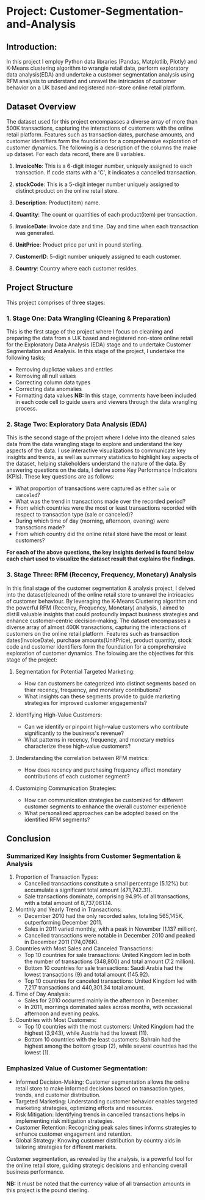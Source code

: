 # Project: Customer-Segmentation-and-Analysis
## Introduction:
In this project I employ Python data libraries (Pandas, Matplotlib, Plotly) and K-Means clustering algorithm to wrangle retail data, perform exploratory data analysis(EDA) and undertake a customer segmentation analysis using RFM analysis to understand and unravel the intricacies of customer behavior on a UK based and registered non-store online retail platform.

## Dataset Overview
The dataset used for this project encompasses a diverse array of more than 500K transactions, capturing the interactions of customers with the online retail platform. Features such as transaction dates, purchase amounts, and customer identifiers form the foundation for a comprehensive exploration of customer dynamics.
The following is a description of the columns the make up dataset. For each data record, there are 8 variables.
1. __InvoiceNo__: This is a 6-digit integer number, uniquely assigned to each transaction.
                  If code starts with a 'C', it indicates a cancelled transaction.
   
2. __stockCode__: This is a 5-digit integer number uniquely assigned to distinct product on the online retail store.

3. __Description__: Product(item) name.

4. __Quantity__: The count or quantities of each product(item) per transaction.

5. __InvoiceDate__: Invoice date and time. Day and time when each transaction was generated.

6. __UnitPrice__: Product price per unit in pound sterling.

7. __CustomerID__: 5-digit number uniquely assigned to each customer.

8. __Country__: Country where each customer resides.

## Project Structure
This project comprises of three stages:
### 1. Stage One: Data Wrangling (Cleaning & Preparation)
This is the first stage of the project where I focus on cleanimg and preparing the data from a U.K based and registered non-store online retail for the Exploratory Data Analysis (EDA) stage and to undertake Customer Segmentation and Analysis. In this stage of the project, I undertake the following tasks;
- Removing duplictae values and entries
- Removing all null values
- Correcting column data types
- Correcting data anomalies
- Formatting data values
__NB:__ In this stage, comments have been included in each code cell to guide users and viewers through the data wrangling process.

### 2. Stage Two: Exploratory Data Analysis (EDA)
This is the second stage of the project where I delve into the cleaned sales data from the data wrangling stage to explore and understand the key aspects of the data. I use interactive visualizations to communicate key insights and trends, as well as summary statistics to highlight key aspects of the dataset, helping stakeholders understand the nature of the data.
By answering questions on the data, I derive some Key Performance Indicators (KPIs). These key questions are as follows:
- What proportion of transactions were captured as either `sale` or `canceled`?
- What was the trend in transactions made over the recorded period?
- From which countries were the most or least transactions recorded with respect to transaction type (sale or canceled)?
- During which time of day (morning, afternoon, evening) were transactions made?
- From which country did the online retail store have the most or least customers?
  
__For each of the above questions, the key insights derived is found below each chart used to visualize the dataset result that explains the findings.__

### 3. Stage Three: RFM (Recency, Frequency, Monetary) Analysis
In this final stage of the customer segmentation & analysis project, I delved into the dataset(cleaned) of the online retail store to unravel the intricacies of customer behaviour. By leveraging the K-Means Clustering algorithm and the powerful RFM (Recency, Frequency, Monetary) analysis, I aimed to distill valuable insights that could profoundly impact business strategies and enhance customer-centric decision-making.
The dataset encompasses a diverse array of almost 400K transactions, capturing the interactions of customers on the online retail platform. Features such as transaction dates(InvoiceDate), purchase amounts(UnitPrice), product quantity, stock code and customer identifiers form the foundation for a comprehensive exploration of customer dynamics.
The folowing are the objectives for this stage of the project:
1. Segmentation for Potential Targeted Marketing:
    - How can customers be categorized into distinct segments based on thier recency, frequency, and monetary contributions?
    - What insights can these segments provide to guide marketing strategies for improved customer engagements?

2. Identifying High-Value Customers:
    - Can we identify or pinpoint high-value customers who contribute significantly to the business's revenue?
    - What patterns in recency, frequency, and monetary metrics characterize these high-value customers?
  
3. Understanding the correlation between RFM metrics:
    - How does recency and purchasing frequency affect monetary contributions of each customer segment?

4. Customizing Communication Strategies:
    - How can communication strategies be customized for different customer segments to enhance the overall customer experience
    - What personalized approaches can be adopted based on the identified RFM segments?

## Conclusion
### Summarized Key Insights from Customer Segmentation & Analysis
1. Proportion of Transaction Types:
    - Cancelled transactions constitute a small percentage (5.12%) but accumulate a significant total amount (471,742.31).
    - Sale transactions dominate, comprising 94.9% of all transactions, with a total amount of 8,737,061.14.
2. Monthly and Yearly Trend in Transactions:
    - December 2010 had the only recorded sales, totaling 565,145K, outperforming December 2011.
    - Sales in 2011 varied monthly, with a peak in November (1.137 million).
    - Cancelled transactions were notable in December 2010 and peaked in December 2011 (174,076K).
3. Countries with Most Sales and Canceled Transactions:
    - Top 10 countries for sale transactions: United Kingdom led in both the number of transactions (348,800) and total amount (7.2 million).
    - Bottom 10 countries for sale transactions: Saudi Arabia had the lowest transactions (9) and total amount (145.92).
    - Top 10 countries for canceled transactions: United Kingdom led with 7,217 transactions and 440,301.34 total amount.
4. Time of Day Analysis:
    - Sales for 2010 occurred mainly in the afternoon in December.
    - In 2011, mornings dominated sales across months, with occasional afternoon and evening peaks.
5. Countries with Most Customers:
    - Top 10 countries with the most customers: United Kingdom had the highest (3,943), while Austria had the lowest (11).
    - Bottom 10 countries with the least customers: Bahrain had the highest among the bottom group (2), while several countries had the lowest (1).
    
### Emphasized Value of Customer Segmentation:
  - Informed Decision-Making: Customer segmentation allows the online retail store to make informed decisions based on transaction types, trends, and customer distribution.
  - Targeted Marketing: Understanding customer behavior enables targeted marketing strategies, optimizing efforts and resources.
  - Risk Mitigation: Identifying trends in cancelled transactions helps in implementing risk mitigation strategies.
  - Customer Retention: Recognizing peak sales times informs strategies to enhance customer engagement and retention.
  - Global Strategy: Knowing customer distribution by country aids in tailoring strategies for different markets.
    
Customer segmentation, as revealed by the analysis, is a powerful tool for the online retail store, guiding strategic decisions and enhancing overall business performance.

__NB:__ It must be noted that the currency value of all transaction amounts in this project is the pound sterling.
